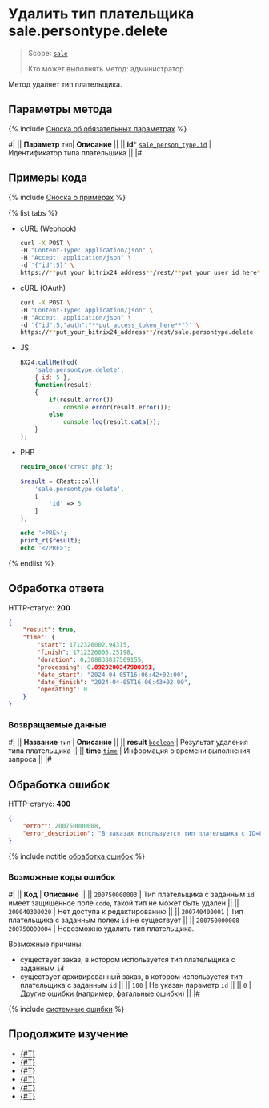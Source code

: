 # Удалить тип плательщика sale.persontype.delete

> Scope: [`sale`](../../scopes/permissions.md)
>
> Кто может выполнять метод: администратор

Метод удаляет тип плательщика.

## Параметры метода

{% include [Сноска об обязательных параметрах](../../../_includes/required.md) %}

#|
|| **Параметр**
`тип`| **Описание** ||
|| **id***
[`sale_person_type.id`](../../data-types.md) | Идентификатор типа плательщика ||
|#

## Примеры кода

{% include [Сноска о примерах](../../../_includes/examples.md) %}

{% list tabs %}

- cURL (Webhook)

    ```bash
    curl -X POST \
    -H "Content-Type: application/json" \
    -H "Accept: application/json" \
    -d '{"id":5}' \
    https://**put_your_bitrix24_address**/rest/**put_your_user_id_here**/**put_your_webhook_here**/sale.persontype.delete
    ```

- cURL (OAuth)

    ```bash
    curl -X POST \
    -H "Content-Type: application/json" \
    -H "Accept: application/json" \
    -d '{"id":5,"auth":"**put_access_token_here**"}' \
    https://**put_your_bitrix24_address**/rest/sale.persontype.delete
    ```

- JS

    ```js
    BX24.callMethod(
        'sale.persontype.delete', 
        { id: 5 }, 
        function(result)
        {
            if(result.error())
                console.error(result.error());
            else
                console.log(result.data());
        }
    );
    ```

- PHP

    ```php
    require_once('crest.php');

    $result = CRest::call(
        'sale.persontype.delete',
        [
            'id' => 5
        ]
    );

    echo '<PRE>';
    print_r($result);
    echo '</PRE>';
    ```

{% endlist %}

## Обработка ответа

HTTP-статус: **200**

```json
{
    "result": true,
    "time": {
        "start": 1712326002.94315,
        "finish": 1712326003.25198,
        "duration": 0.308833837509155,
        "processing": 0.0920200347900391,
        "date_start": "2024-04-05T16:06:42+02:00",
        "date_finish": "2024-04-05T16:06:43+02:00",
        "operating": 0
    }
}
```

### Возвращаемые данные

#|
|| **Название**
`тип` | **Описание** ||
|| **result**
[`boolean`](../../data-types.md) | Результат удаления типа плательщика ||
|| **time**
[`time`](../data-types.md) | Информация о времени выполнения запроса ||
|#

## Обработка ошибок

HTTP-статус: **400**

```json
{
    "error": 200750000008,
    "error_description": "В заказах используется тип плательщика с ID=8",
}
```

{% include notitle [обработка ошибок](../../../_includes/error-info.md) %}

### Возможные коды ошибок

#|
|| **Код** | **Описание** ||
|| `200750000003` | Тип плательщика с заданным `id` имеет защищенное поле `code`, такой тип не может быть удален ||
|| `200040300020` | Нет доступа к редактированию ||
|| `200740400001` | Тип плательщика с заданным полем `id` не существует ||
|| `200750000008`
`200750000004` | Невозможно удалить тип плательщика.
 
Возможные причины:
- существует заказ, в котором используется тип плательщика с заданным `id`
- существует архивированный заказ, в котором используется тип плательщика с заданным `id`
 ||
|| `100` | Не указан параметр `id` ||
|| `0` | Другие ошибки (например, фатальные ошибки) ||
|#

{% include [системные ошибки](../../../_includes/system-errors.md) %}

## Продолжите изучение 

- [{#T}](./index.md)
- [{#T}](./sale-person-type-add.md)
- [{#T}](./sale-person-type-update.md)
- [{#T}](./sale-person-type-get.md)
- [{#T}](./sale-person-type-list.md)
- [{#T}](./sale-person-type-get-fields.md)